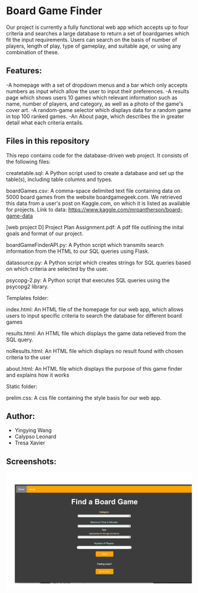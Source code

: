 # Board Game Finder

Our project is currently a fully functional web app which accepts up to four criteria and searches a large database to 
return a set of boardgames which fit the input requirements. Users can search on the basis of number of players, length
of play, type of gameplay, and suitable age, or using any combination of these.

## Features:
-A homepage with a set of dropdown menus and a bar which only accepts numbers as input which allow the user
to input their preferences.
-A results page which shows users 10 games which relevant information such as name, number of players, and category,
as well as a photo of the game's cover art.
-A random-game selector which displays data for a random game in top 100 ranked games.
-An About page, which describes the in greater detail what each criteria entails.

## Files in this repository
This repo contains code for the database-driven web project. It consists of the following files:

createtable.sql: A Python script used to create a database and set up the table(s), including table columns and types.

boardGames.csv: A comma-space delimited text file containing data on 5000 board games from the website boardgamegeek.com. We retrieved this data from a user's post on Kaggle.com, on which it is listed as available for projects. 
Link to data: https://www.kaggle.com/mrpantherson/board-game-data

[web project D] Project Plan Assignment.pdf: A pdf file outlining the inital goals and format of our project.

boardGameFinderAPI.py: A Python script which transmits search information from the HTML to our SQL queries using Flask.

datasource.py: A Python script which creates strings for SQL queries based on which criteria are selected by the user.

psycopg-2.py: A Python script that executes SQL queries using the psycopg2 library.


Templates folder:

index.html: An HTML file of the homepage for our web app, which allows users to input specific criteria to search the 
database for different board games

results.html: An HTML file which displays the game data retieved from the SQL query.

noResults.html: An HTML file which displays no result found with chosen criteria to the user 

about.html: An HTML file which displays the purpose of this game finder and explains how it works


Static folder:

prelim.css: A css file containing the style basis for our web app.

## Author:
* Yingying Wang
* Calypso Leonard
* Tresa Xavier

## Screenshots:
![alt text](screenshots/homePage.png "home")
